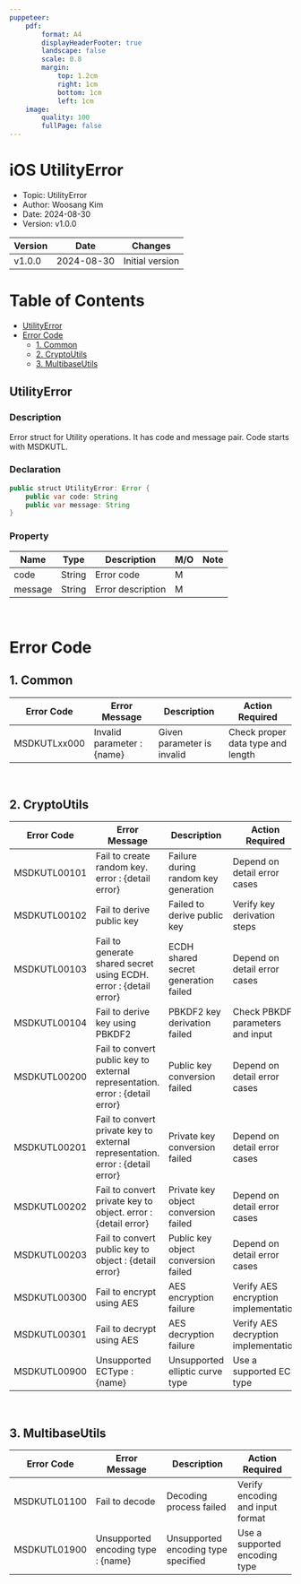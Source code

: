 ```yaml
---
puppeteer:
    pdf:
        format: A4
        displayHeaderFooter: true
        landscape: false
        scale: 0.8
        margin:
            top: 1.2cm
            right: 1cm
            bottom: 1cm
            left: 1cm
    image:
        quality: 100
        fullPage: false
---
```


iOS UtilityError
==

- Topic: UtilityError
- Author: Woosang Kim
- Date: 2024-08-30
- Version: v1.0.0

| Version          | Date       | Changes                  |
| ---------------- | ---------- | ------------------------ |
| v1.0.0  | 2024-08-30 | Initial version          |

<div style="page-break-after: always;"></div>

# Table of Contents

- [UtilityError](#utilityerror)
- [Error Code](#error-code)
  - [1. Common](#1-common)
  - [2. CryptoUtils](#2-cryptoutils)
  - [3. MultibaseUtils](#3-multibaseutils)


## UtilityError

### Description
Error struct for Utility operations. It has code and message pair.
Code starts with MSDKUTL.

### Declaration
```java
public struct UtilityError: Error {
    public var code: String
    public var message: String
}
```

### Property

| Name    | Type   | Description            | **M/O** | **Note** |
|---------|--------|------------------------|---------|----------|
| code    | String | Error code              | M       |          |
| message | String | Error description       | M       |          |

<br>

# Error Code

## 1. Common

| Error Code   | Error Message                        | Description                       | Action Required                   |
|--------------|--------------------------------------|-----------------------------------|-----------------------------------|
| MSDKUTLxx000 | Invalid parameter : {name}           | Given parameter is invalid        | Check proper data type and length |

<br>

## 2. CryptoUtils

| Error Code      | Error Message                                      | Description                            | Action Required                        |
|-----------------|----------------------------------------------------|----------------------------------------|----------------------------------------|
| MSDKUTL00101    | Fail to create random key. error : {detail error}                 | Failure during random key generation   | Depend on detail error cases     |
| MSDKUTL00102    | Fail to derive public key                          | Failed to derive public key            | Verify key derivation steps            |
| MSDKUTL00103    | Fail to generate shared secret using ECDH. error : {detail error} | ECDH shared secret generation failed   | Depend on detail error cases     |
| MSDKUTL00104    | Fail to derive key using PBKDF2                    | PBKDF2 key derivation failed           | Check PBKDF2 parameters and input      |
| MSDKUTL00200    | Fail to convert public key to external representation. error : {detail error} | Public key conversion failed  | Depend on detail error cases |
| MSDKUTL00201    | Fail to convert private key to external representation. error : {detail error} | Private key conversion failed | Depend on detail error cases     |
| MSDKUTL00202    | Fail to convert private key to object. error : {detail error}     | Private key object conversion failed   | Depend on detail error cases      |
| MSDKUTL00203    | Fail to convert public key to object : {detail error}      | Public key object conversion failed    | Depend on detail error cases       |
| MSDKUTL00300    | Fail to encrypt using AES                          | AES encryption failure                 | Verify AES encryption implementation   |
| MSDKUTL00301    | Fail to decrypt using AES                          | AES decryption failure                 | Verify AES decryption implementation   |
| MSDKUTL00900    | Unsupported ECType : {name}                        | Unsupported elliptic curve type        | Use a supported EC type                |

<br>

## 3. MultibaseUtils

| Error Code      | Error Message                         | Description                         | Action Required                   |
|-----------------|---------------------------------------|-------------------------------------|-----------------------------------|
| MSDKUTL01100    | Fail to decode                        | Decoding process failed             | Verify encoding and input format  |
| MSDKUTL01900    | Unsupported encoding type : {name}    | Unsupported encoding type specified | Use a supported encoding type     |

<br>
